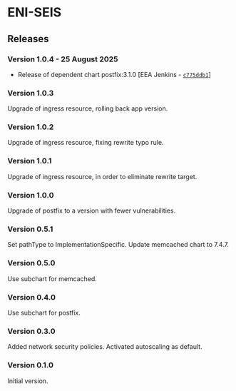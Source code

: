 # ENI-SEIS

## Releases

### Version 1.0.4 - 25 August 2025
- Release of dependent chart postfix:3.1.0 [EEA Jenkins - [`c775ddb1`](https://github.com/eea/helm-charts/commit/c775ddb12127674de76257eae9fabb54ed0d02a6)]

### Version 1.0.3
Upgrade of ingress resource, rolling back app version. 

### Version 1.0.2
Upgrade of ingress resource, fixing rewrite typo rule.

### Version 1.0.1
Upgrade of ingress resource, in order to eliminate rewrite target.

### Version 1.0.0
Upgrade of postfix to a version with fewer vulnerabilities.

### Version 0.5.1
Set pathType to ImplementationSpecific. Update memcached chart to 7.4.7.

### Version 0.5.0
Use subchart for memcached.

### Version 0.4.0
Use subchart for postfix.

### Version 0.3.0
Added network security policies. Activated autoscaling as default.

### Version 0.1.0
Initial version.


